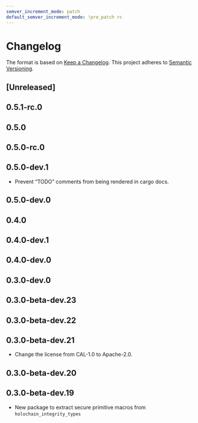 ```yaml
---
semver_increment_mode: patch
default_semver_increment_mode: !pre_patch rc
---
```

# Changelog

The format is based on [Keep a Changelog](https://keepachangelog.com/en/1.0.0/). This project adheres to [Semantic Versioning](https://semver.org/spec/v2.0.0.html).

## \[Unreleased\]

## 0.5.1-rc.0

## 0.5.0

## 0.5.0-rc.0

## 0.5.0-dev.1

- Prevent “TODO” comments from being rendered in cargo docs.

## 0.5.0-dev.0

## 0.4.0

## 0.4.0-dev.1

## 0.4.0-dev.0

## 0.3.0-dev.0

## 0.3.0-beta-dev.23

## 0.3.0-beta-dev.22

## 0.3.0-beta-dev.21

- Change the license from CAL-1.0 to Apache-2.0.

## 0.3.0-beta-dev.20

## 0.3.0-beta-dev.19

- New package to extract secure primitive macros from `holochain_integrity_types`
